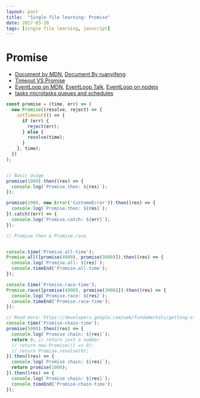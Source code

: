 ```yaml
---
layout: post
title:  "Single file learning: Promise"
date: 2017-03-20
tags: [single file learning, javscript]
---
```


# Promise
* [Document by MDN](https://developer.mozilla.org/en-US/docs/Web/JavaScript/Reference/Global_Objects/Promise), [Document By ruanyifeng](http://es6.ruanyifeng.com/#docs/promise)
* [Timeout VS Promise](https://zhuanlan.zhihu.com/p/25407758?utm_source=tuicool&utm_medium=referral)
* [EventLoop on MDN](https://developer.mozilla.org/en/docs/Web/JavaScript/EventLoop), [EventLoop Talk](https://webapplog.com/event-loop/), [EventLoop on nodejs](https://nodejs.org/en/docs/guides/event-loop-timers-and-nexttick/)
* [tasks microtasks queues and schedules](https://jakearchibald.com/2015/tasks-microtasks-queues-and-schedules/)
```js
const promise = (time, err) => (
  new Promise((resolve, reject) => {
    setTimeout(() => {
      if (err) {
        reject(err);
      } else {
        resolve(time);
      }
    }, time);
  })
);


// Basic Usage
promise(1000).then((res) => {
  console.log(`Promise.then: ${res}`);
});

promise(2000, new Error('CustomeError')).then((res) => {
  console.log(`Promise.then: ${res}`);
}).catch((err) => {
  console.log(`Promise.catch: ${err}`);
});

// Promise.then & Promise.race


console.time('Promise.all-time');
Promise.all([promise(4000), promise(3000)]).then((res) => {
  console.log(`Promise.all: ${res}`);
  console.timeEnd('Promise.all-time');
});

console.time('Promise.race-time');
Promise.race([promise(4000), promise(3000)]).then((res) => {
  console.log(`Promise.race: ${res}`);
  console.timeEnd('Promise.race-time');
});

// Read more: https://developers.google.com/web/fundamentals/getting-started/primers/promises#error_handling
console.time('Promise-chain-time');
promise(5000).then((res) => {
  console.log(`Promise chain: ${res}`);
  return 0; // return just a number
  // return new Promise(() => 0);
  // return Promise.resolve(0);
}).then((res) => {
  console.log(`Promise chain: ${res}`);
  return promise(1000);
}).then((res) => {
  console.log(`Promise chain: ${res}`);
  console.timeEnd('Promise-chain-time');
});

```
